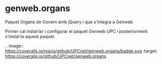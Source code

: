 # genweb.organs
Paquet Organs de Govern amb jQuery i que s'integra a Genweb

Primer cal instal·lar i configurar el paquet Genweb UPC i posteriorment s'instal·la aquest paquet.

.. image:: https://coveralls.io/repos/github/UPCnet/genweb.organs/badge.svg
:target: https://coveralls.io/github/UPCnet/genweb.organs
